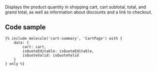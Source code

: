 Displays the product quantity in shopping cart, cart subtotal, total, and grand total, as well as information about discounts and a link to checkout.

## Code sample

```
{% include molecule('cart-summary', 'CartPage') with {
    data: {
        cart: cart,
        isQuoteEditable: isQuoteEditable,
        isQuoteValid: isQuoteValid
    }
} only %}
```
